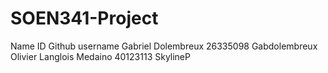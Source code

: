 # SOEN341-Project

Name                                   ID                        Github username
Gabriel Dolembreux                     26335098                  Gabdolembreux
Olivier Langlois Medaino               40123113                  SkylineP 
